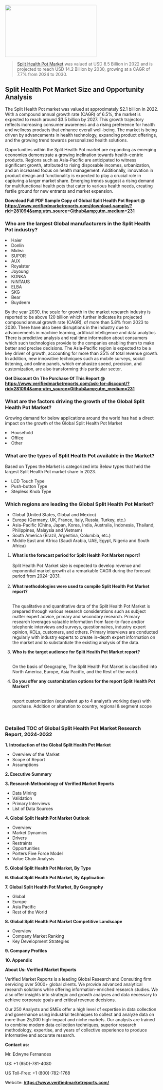 <img src="https://ffe5etoiles.com/wp-content/uploads/2024/12/MST1-300x171.png" alt="" width="300" height="171" class="alignnone size-medium wp-image-20088" /><blockquote><p><p><a href="https://www.verifiedmarketreports.com/download-sample/?rid=281094&utm_source=Github&utm_medium=231" target="_blank">Split Health Pot Market</a> was valued at USD 8.5 Billion in 2022 and is projected to reach USD 14.2 Billion by 2030, growing at a CAGR of 7.7% from 2024 to 2030.</p></blockquote><p><h2>Split Health Pot Market Size and Opportunity Analysis</h2><p>The Split Health Pot market was valued at approximately $2.1 billion in 2022. With a compound annual growth rate (CAGR) of 6.5%, the market is expected to reach around $3.5 billion by 2027. This growth trajectory reflects increasing consumer awareness and a rising preference for health and wellness products that enhance overall well-being. The market is being driven by advancements in health technology, expanding product offerings, and the growing trend towards personalized health solutions.</p><p>Opportunities within the Split Health Pot market are expanding as emerging economies demonstrate a growing inclination towards health-centric products. Regions such as Asia-Pacific are anticipated to witness significant growth, attributed to rising disposable incomes, urbanization, and an increased focus on health management. Additionally, innovation in product design and functionality is expected to play a crucial role in capturing a larger market share. Emerging trends suggest a rising demand for multifunctional health pots that cater to various health needs, creating fertile ground for new entrants and market expansion.</p></p><p class=""><strong>Download Full PDF Sample Copy of Global Split Health Pot Report @ <a href="https://www.verifiedmarketreports.com/download-sample/?rid=281094&amp;utm_source=Github&amp;utm_medium=231" target="_blank">https://www.verifiedmarketreports.com/download-sample/?rid=281094&amp;utm_source=Github&amp;utm_medium=231</a></strong></p><h3 id="" class="">Who are the largest Global manufacturers in the Split Health Pot industry?</h3><p><li>Haier</li><li> Donlin</li><li> Midea</li><li> SUPOR</li><li> AUX</li><li> Royalster</li><li> Joyoung</li><li> KONKA</li><li> NiNTAUS</li><li> ELBA</li><li> SKG</li><li> Bear</li><li> Buydeem</li></p><div class=""><div class="" dir="" data-message-author-role="" data-message-id="" data-message-model-slug=""><div class=""><div class=""><div class=""><div class="" dir="" data-message-author-role="" data-message-id="" data-message-model-slug=""><div class=""><div class=""><p>By the year 2030, the scale for growth in the market research industry is reported to be above 120 billion which further indicates its projected compound annual growth rate (CAGR), of more than 5.8% from 2023 to 2030. There have also been disruptions in the industry due to advancements in machine learning, artificial intelligence and data analytics There is predictive analysis and real time information about consumers which such technologies provide to the companies enabling them to make better and precise decisions. The Asia-Pacific region is expected to be a key driver of growth, accounting for more than 35% of total revenue growth. In addition, new innovative techniques such as mobile surveys, social listening, and online panels, which emphasize speed, precision, and customization, are also transforming this particular sector.</p><p><strong>Get Discount On The Purchase Of This Report @&nbsp; <a href="https://www.verifiedmarketreports.com/ask-for-discount/?rid=281094&amp;utm_source=Github&amp;utm_medium=231" target="_blank">https://www.verifiedmarketreports.com/ask-for-discount/?rid=281094&amp;utm_source=Github&amp;utm_medium=231</a></strong></p></div></div></div></div></div></div></div></div><h3 id="" class="">What are the factors driving the growth of the Global Split Health Pot Market?</h3><p id="" class="">Growing demand for below applications around the world has had a direct impact on the growth of the Global Split Health Pot Market</p><p id="" class=""><li>Household</li><li> Office</li><li> Other</li></p><h3 id="" class="">What are the types of Split Health Pot available in the Market?</h3><p id="" class="">Based on Types the Market is categorized into Below types that held the largest Split Health Pot market share In 2023.</p><p id="" class=""><li>LCD Touch Type</li><li> Push-button Type</li><li> Stepless Knob Type</li></p><h3 id="" class="">Which regions are leading the Global Split Health Pot Market?</h3><ul><li>Global (United States, Global and Mexico)</li><li>Europe (Germany, UK, France, Italy, Russia, Turkey, etc.)</li><li>Asia-Pacific (China, Japan, Korea, India, Australia, Indonesia, Thailand, Philippines, Malaysia and Vietnam)</li><li>South America (Brazil, Argentina, Columbia, etc.)</li><li>Middle East and Africa (Saudi Arabia, UAE, Egypt, Nigeria and South Africa)</li></ul><p><ol><li><strong>What is the forecast period for Split Health Pot Market report?<br /></strong><br /><span data-sheets-root="1" data-sheets-value="{&quot;1&quot;:2,&quot;2&quot;:&quot;XXXX size is expected to develop revenue and exponential market growth at a remarkable CAGR during the forecast period from 2024&ndash;2030.&quot;}" data-sheets-userformat="{&quot;2&quot;:12674,&quot;4&quot;:{&quot;1&quot;:2,&quot;2&quot;:16776960},&quot;10&quot;:2,&quot;11&quot;:0,&quot;15&quot;:&quot;Arial&quot;,&quot;16&quot;:12}">Split Health Pot Market size is expected to develop revenue and exponential market growth at a remarkable CAGR during the forecast period from 2024&ndash;2031.</span><br /><br /></li><li><strong>What methodologies were used to compile Split Health Pot Market report?<br /><br /></strong><p>The qualitative and quantitative data of the&nbsp;Split Health Pot Market is prepared through various research considerations such as subject matter expert advice, primary and secondary research. Primary research leverages valuable information from face-to-face and/or telephonic interviews and surveys, questionnaires, industry expert opinion, KOLs, customers, and others. Primary interviews are conducted regularly with industry experts to create in-depth expert information on the market and to substantiate the existing analysis of the data.&nbsp;</p></li><li><strong>Who is the target audience for Split Health Pot Market report?<br /><br /></strong><p>On the basis of Geography, The&nbsp;Split Health Pot Market is classified into North America, Europe, Asia Pacific, and the Rest of the world.</p></li><li><strong>Do you offer any customization options for the report Split Health Pot Market?<br /><br /></strong><p>report customization (equivalent up to 4 analyst&rsquo;s working days) with purchase. Addition or alteration to country, regional &amp; segment scope</p><p>&nbsp;</p></li></ol></p><h3 id="" class="">Detailed TOC of Global Split Health Pot Market Research Report, 2024-2032</h3><p id="" class=""><strong>1. Introduction of the Global Split Health Pot Market</strong></p><ul><li>Overview of the Market</li><li>Scope of Report</li><li>Assumptions</li></ul><p id="" class=""><strong>2. Executive Summary</strong></p><p id="" class=""><strong>3. Research Methodology of&nbsp;Verified Market Reports</strong></p><ul><li>Data Mining</li><li>Validation</li><li>Primary Interviews</li><li>List of Data Sources</li></ul><p id="" class=""><strong>4. Global Split Health Pot Market Outlook</strong></p><ul><li>Overview</li><li>Market Dynamics</li><li>Drivers</li><li>Restraints</li><li>Opportunities</li><li>Porters Five Force Model</li><li>Value Chain Analysis</li></ul><p id="" class=""><strong>5. Global Split Health Pot Market, By&nbsp;Type</strong></p><p id="" class=""><strong>6. Global Split Health Pot Market, By Application</strong></p><p id="" class=""><strong>7. Global Split Health Pot Market, By Geography</strong></p><ul><li>Global</li><li>Europe</li><li>Asia Pacific</li><li>Rest of the World</li></ul><p id="" class=""><strong>8. Global Split Health Pot Market Competitive Landscape</strong></p><ul><li>Overview</li><li>Company Market Ranking</li><li>Key Development Strategies</li></ul><p id="" class=""><strong>9. Company Profiles</strong></p><p id="" class=""><strong>10. Appendix</strong></p><p id="" class=""><strong>About Us: Verified Market Reports</strong></p><p id="" class="">Verified Market Reports is a leading Global Research and Consulting firm servicing over 5000+ global clients. We provide advanced analytical research solutions while offering information-enriched research studies. We also offer insights into strategic and growth analyses and data necessary to achieve corporate goals and critical revenue decisions.</p><p id="" class="">Our 250 Analysts and SMEs offer a high level of expertise in data collection and governance using industrial techniques to collect and analyze data on more than 25,000 high-impact and niche markets. Our analysts are trained to combine modern data collection techniques, superior research methodology, expertise, and years of collective experience to produce informative and accurate research.</p><p id="" class=""><strong>Contact us:</strong></p><p id="" class="">Mr. Edwyne Fernandes</p><p id="" class="">US: +1 (650)-781-4080</p><p id="" class="">US Toll-Free: +1 (800)-782-1768</p><p id="" class="">Website: <a target="" data-test-app-aware-link=""><strong>https://www.verifiedmarketreports.com/</strong></a></p>
